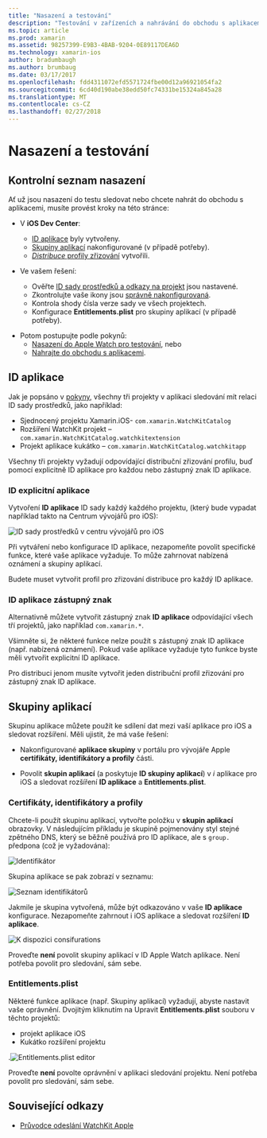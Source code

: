 ```yaml
---
title: "Nasazení a testování"
description: "Testování v zařízeních a nahrávání do obchodu s aplikacemi"
ms.topic: article
ms.prod: xamarin
ms.assetid: 98257399-E9B3-4BAB-9204-0E89117DEA6D
ms.technology: xamarin-ios
author: bradumbaugh
ms.author: brumbaug
ms.date: 03/17/2017
ms.openlocfilehash: fdd4311072efd5571724fbe00d12a96921054fa2
ms.sourcegitcommit: 6cd40d190abe38edd50fc74331be15324a845a28
ms.translationtype: MT
ms.contentlocale: cs-CZ
ms.lasthandoff: 02/27/2018
---
```

# <a name="deployment-and-testing"></a>Nasazení a testování

## <a name="deployment-checklist"></a>Kontrolní seznam nasazení

Ať už jsou nasazení do testu sledovat nebo chcete nahrát do obchodu s aplikacemi, musíte provést kroky na této stránce:

- V **iOS Dev Center**:
  - [ID aplikace](#App_IDs) byly vytvořeny.
  - [Skupiny aplikací](#App_Groups) nakonfigurované (v případě potřeby).
  - [*Distribuce* profily zřizování](#Provisioning_Profiles) vytvořili.

- Ve vašem řešení:

  - Ověřte [ID sady prostředků a odkazy na projekt](~/ios/watchos/get-started/installation.md) jsou nastavené.
  - Zkontrolujte vaše ikony jsou [správně nakonfigurovaná](~/ios/watchos/app-fundamentals/icons.md).
  - Kontrola shody čísla verze sady ve všech projektech.
  - Konfigurace **Entitlements.plist** pro skupiny aplikací (v případě potřeby).

* Potom postupujte podle pokynů:
  - [Nasazení do Apple Watch pro testování](~/ios/watchos/deploy-test/device.md), nebo
  - [Nahrajte do obchodu s aplikacemi](~/ios/watchos/deploy-test/appstore.md).


## <a name="app-ids"></a>ID aplikace

Jak je popsáno v [pokyny](~/ios/watchos/get-started/installation.md), všechny tři projekty v aplikaci sledování mít relaci ID sady prostředků, jako například:

- Sjednocený projektu Xamarin.iOS- `com.xamarin.WatchKitCatalog`
- Rozšíření WatchKit projekt – `com.xamarin.WatchKitCatalog.watchkitextension`
- Projekt aplikace kukátko – `com.xamarin.WatchKitCatalog.watchkitapp`

Všechny tři projekty vyžadují odpovídající distribuční zřizování profilu, buď pomocí explicitně ID aplikace pro každou nebo zástupný znak ID aplikace.

### <a name="explicit-app-ids"></a>ID explicitní aplikace

Vytvoření **ID aplikace** ID sady každý každého projektu, (který bude vypadat například takto na Centrum vývojářů pro iOS):

![ID sady prostředků v centru vývojářů pro iOS](images/appids-specific-sml.png)

Při vytváření nebo konfigurace ID aplikace, nezapomeňte povolit specifické funkce, které vaše aplikace vyžaduje. To může zahrnovat nabízená oznámení a skupiny aplikací.

Budete muset vytvořit profil pro zřizování distribuce pro každý ID aplikace.

### <a name="wildcard-app-id"></a>ID aplikace zástupný znak

Alternativně můžete vytvořit zástupný znak **ID aplikace** odpovídající všech tří projektů, jako například `com.xamarin.*`.

Všimněte si, že některé funkce nelze použít s zástupný znak ID aplikace (např. nabízená oznámení). Pokud vaše aplikace vyžaduje tyto funkce byste měli vytvořit explicitní ID aplikace.

Pro distribuci jenom musíte vytvořit jeden distribuční profil zřizování pro zástupný znak ID aplikace.

<a name="app-groups" />

## <a name="app-groups"></a>Skupiny aplikací

Skupinu aplikace můžete použít ke sdílení dat mezi vaší aplikace pro iOS a sledovat rozšíření. Měli ujistit, že má vaše řešení:

- Nakonfigurované **aplikace skupiny** v portálu pro vývojáře Apple **certifikáty, identifikátory a profily** části.

- Povolit **skupin aplikací** (a poskytuje **ID skupiny aplikací**) v *i* aplikace pro iOS a sledovat rozšíření **ID aplikace** a  **Entitlements.plist**.

### <a name="certificates-identifiers--profiles"></a>Certifikáty, identifikátory a profily

Chcete-li použít skupinu aplikací, vytvořte položku v **skupin aplikací** obrazovky. V následujícím příkladu je skupině pojmenovány styl stejné zpětného DNS, který se běžně používá pro ID aplikace, ale s `group.` předpona (což je vyžadována):

![Identifikátor](images/appgroups-new-sml.png)

Skupina aplikace se pak zobrazí v seznamu:

![Seznam identifikátorů](images/appgroups-setup-sml.png)

Jakmile je skupina vytvořená, může být odkazováno v vaše **ID aplikace** konfigurace. Nezapomeňte zahrnout i iOS aplikace a sledovat rozšíření **ID aplikace**.

![K dispozici consifurations](images/appgroups-sml.png)

Proveďte **není** povolit skupiny aplikací v ID Apple Watch aplikace. Není potřeba povolit pro sledování, sám sebe.

### <a name="entitlementsplist"></a>Entitlements.plist

Některé funkce aplikace (např. Skupiny aplikací) vyžadují, abyste nastavit vaše oprávnění.
Dvojitým kliknutím na Upravit **Entitlements.plist** souboru v těchto projektů:

- projekt aplikace iOS
- Kukátko rozšíření projektu

.![Entitlements.plist editor](images/entitlements-plist-sml.png)

Proveďte **není** povolte oprávnění v aplikaci sledování projektu. Není potřeba povolit pro sledování, sám sebe.



## <a name="related-links"></a>Související odkazy

- [Průvodce odeslání WatchKit Apple](https://developer.apple.com/app-store/watch/)
